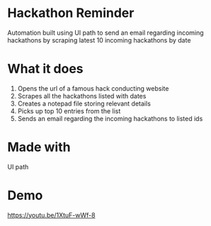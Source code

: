 # Hackathon Reminder
Automation built using UI path to send an email regarding incoming hackathons by scraping latest 10 incoming hackathons by date

# What it does
1. Opens the url of a famous hack conducting website
2. Scrapes all the hackathons listed with dates
3. Creates a notepad file storing relevant details
4. Picks up top 10 entries from the list
5. Sends an email regarding the incoming hackathons to listed ids

# Made with
UI path

# Demo
https://youtu.be/1XtuF-wWf-8

